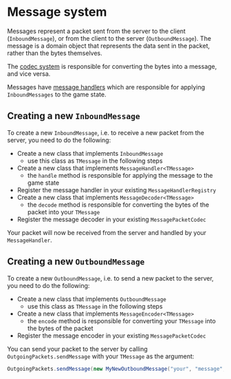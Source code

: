 # Message system

Messages represent a packet sent from the server to the client (`InboundMessage`), or from the client to the server (`OutboundMessage`). The message is a domain object that represents the data sent in the packet, rather than the bytes themselves.

The [codec system](../net/codec/README.md) is responsible for converting the bytes into a message, and vice versa.

Messages have [message handlers](./handler/README.md) which are responsible for applying `InboundMessages` to the game state.

## Creating a new `InboundMessage`

To create a new `InboundMessage`, i.e. to receive a new packet from the server, you need to do the following:

- Create a new class that implements `InboundMessage`
    - use this class as `TMessage` in the following steps
- Create a new class that implements `MessageHandler<TMessage>`
    - the `handle` method is responsible for applying the message to the game state
- Register the message handler in your existing `MessageHandlerRegistry`
- Create a new class that implements `MessageDecoder<TMessage>`
    - the `decode` method is responsible for converting the bytes of the packet into your `TMessage`
- Register the message decoder in your existing `MessagePacketCodec`

Your packet will now be received from the server and handled by your `MessageHandler`.

## Creating a new `OutboundMessage`

To create a new `OutboundMessage`, i.e. to send a new packet to the server, you need to do the following:

- Create a new class that implements `OutboundMessage`
    - use this class as `TMessage` in the following steps
- Create a new class that implements `MessageEncoder<TMessage>`
    - the `encode` method is responsible for converting your `TMessage` into the bytes of the packet
- Register the message encoder in your existing `MessagePacketCodec`

You can send your packet to the server by calling `OutgoingPackets.sendMessage` with your `TMessage` as the argument:

```java
OutgoingPackets.sendMessage(new MyNewOutboundMessage("your", "message", "arguments"));
```